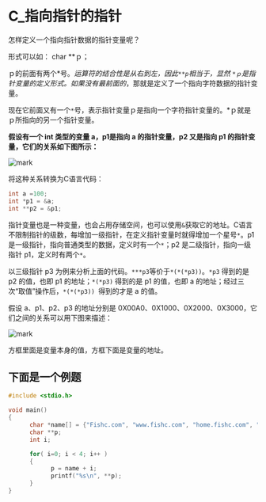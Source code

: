 # C_指向指针的指针

怎样定义一个指向指针数据的指针变量呢？

形式可以如： char   **ｐ；

ｐ的前面有两个*号。*运算符的结合性是从右到左，因此`**p`相当于，显然 `*ｐ`是指针变量的定义形式。如果没有最前面的*，那就是定义了一个指向字符数据的指针变量。

现在它前面又有一个`*`号，表示指针变量ｐ是指向一个字符指针变量的。*ｐ就是ｐ所指向的另一个指针变量。

**假设有一个 int 类型的变量 a，p1是指向 a 的指针变量，p2 又是指向 p1 的指针变量，它们的关系如下图所示：**

![mark](http://ozxf77u6w.bkt.clouddn.com/blog/180330/KGELaIdf0a.png?imageslim)

将这种关系转换为C语言代码：

```c
int a =100;
int *p1 = &a;
int **p2 = &p1;
```
指针变量也是一种变量，也会占用存储空间，也可以使用`&`获取它的地址。C语言不限制指针的级数，每增加一级指针，在定义指针变量时就得增加一个星号`*`。p1 是一级指针，指向普通类型的数据，定义时有一个`*`；p2 是二级指针，指向一级指针 p1，定义时有两个`*`。



以三级指针 p3 为例来分析上面的代码。`***p3`等价于`*(*(*p3))`。`*p3` 得到的是 p2 的值，也即 p1 的地址；`*(*p3)` 得到的是 p1 的值，也即 a 的地址；经过三次“取值”操作后，`*(*(*p3)) `得到的才是 a 的值。

假设 a、p1、p2、p3 的地址分别是 0X00A0、0X1000、0X2000、0X3000，它们之间的关系可以用下图来描述：

![mark](http://ozxf77u6w.bkt.clouddn.com/blog/180330/mmf34h4iG2.png?imageslim)

方框里面是变量本身的值，方框下面是变量的地址。





## 下面是一个例题

```c
#include <stdio.h>

void main()
{
      char *name[] = {"Fishc.com", "www.fishc.com", "home.fishc.com", "Fishc.com/dz"};
      char **p;
      int i;

      for( i=0; i < 4; i++ )
      {
            p = name + i;
            printf("%s\n", **p);
      }
}

```